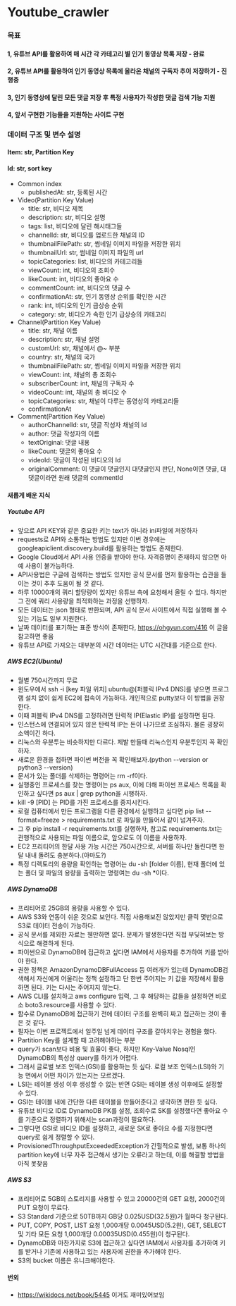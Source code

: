 # Youtube_crawler

### 목표
#### 1, 유튜브 API를 활용하여 매 시간 각 카테고리 별 인기 동영상 목록 저장 - 완료
#### 2, 유튜브 API를 활용하여 인기 동영상 목록에 올라온 채널의 구독자 추이 저장하기 - 진행중
#### 3, 인기 동영상에 달린 모든 댓글 저장 후 특정 사용자가 작성한 댓글 검색 기능 지원
#### 4, 앞서 구현한 기능들을 지원하는 사이트 구현

### 데이터 구조 및 변수 설명
#### Item: str, Partition Key
#### Id: str, sort key

* Common index
  * publishedAt: str, 등록된 시간
* Video(Partition Key Value)
  * title: str, 비디오 제목
  * description: str, 비디오 설명
  * tags: list, 비디오에 달린 해시태그들
  * channelId: str, 비디오를 업로드한 채널의 ID
  * thumbnailFilePath: str, 썸네일 이미지 파일을 저장한 위치
  * thumbnailUrl: str, 썸네일 이미지 파일의 url
  * topicCategories: list, 비디오의 카테고리들
  * viewCount: int, 비디오의 조회수
  * likeCount: int, 비디오의 좋아요 수
  * commentCount: int, 비디오의 댓글 수
  * confirmationAt: str, 인기 동영상 순위를 확인한 시간 
  * rank: int, 비디오의 인기 급상승 순위
  * category: str, 비디오가 속한 인기 급상승의 카테고리
* Channel(Partition Key Value)
  * title: str, 채널 이름
  * description: str, 채널 설명
  * customUrl: str, 채널에서 @~ 부분
  * country: str, 채널의 국가
  * thumbnailFilePath: str, 썸네일 이미지 파일을 저장한 위치
  * viewCount: int, 채널의 총 조회수
  * subscriberCount: int, 채널의 구독자 수
  * videoCount: int, 채널의 총 비디오 수
  * topicCategories: str, 채널이 다루는 동영상의 카테고리들
  * confirmationAt
* Comment(Partition Key Value)
  * authorChannelId: str, 댓글 작성자 채널의 Id 
  * author: 댓글 작성자의 이름
  * textOriginal: 댓글 내용
  * likeCount: 댓글의 좋아요 수
  * videoId: 댓글이 작성된 비디오의 Id
  * originalComment: 이 댓글이 댓글인지 대댓글인지 판단, None이면 댓글, 대댓글이라면 원래 댓글의 commentId

#### 새롭게 배운 지식

##### Youtube API
* 앞으로 API KEY와 같은 중요한 키는 text가 아니라 ini파일에 저장하자
* requests로 API와 소통하는 방법도 있지만 이번 경우에는 googleapiclient.discovery.build를 활용하는 방법도 존재한다.
* Google Cloud에서 API 사용 인증을 받아야 한다. 자격증명이 존재하지 않으면 아예 사용이 불가능하다.
* API사용법은 구글에 검색하는 방법도 있지만 공식 문서를 먼저 활용하는 습관을 들이는 것이 추후 도움이 될 것 같다.
* 하루 10000개의 쿼리 할당량이 있지만 유튜브 측에 요청해서 올릴 수 있다. 하지만 그 전에 쿼리 사용량을 최적화하는 과정을 선행하자.
* 모든 데이터는 json 형태로 반환되며, API 공식 문서 사이트에서 직접 실행해 볼 수 있는 기능도 일부 지원한다.
* 날짜 데이터를 표기하는 표준 방식이 존재한다, https://ohgyun.com/416 이 글을 참고하면 좋음
* 유튜브 API로 가져오는 대부분의 시간 데이터는 UTC 시간대를 기준으로 한다.

##### AWS EC2(Ubuntu)
* 월별 750시간까지 무료
* 윈도우에서 ssh -i [key 파일 위치] ubuntu@[퍼블릭 IPv4 DNS]를 넣으면 프로그램 설치 없이 쉽게 EC2에 접속이 가능하다. 개인적으로 putty보다 이 방법을 권장한다.
* 이때 퍼블릭 IPv4 DNS를 고정하려면 탄력적 IP(Elastic IP)를 설정하면 된다.
* 인스턴스에 연결되어 있지 않은 탄력적 IP는 돈이 나가므로 조심하자. 물론 굉장히 소액이긴 하다.
* 리눅스와 우분투는 비슷하지만 다르다. 제발 만들때 리눅스인지 우분투인지 꼭 확인하자.
* 새로운 환경을 접하면 파이썬 버전을 꼭 확인해보자.(python --version or python3 --version)
* 문서가 있는 폴더를 삭제하는 명령어는 rm -rf이다.
* 실행중인 프로세스를 찾는 명령어는 ps aux, 이에 더해 파이썬 프로세스 목록을 확인하고 싶다면 ps aux | grep python을 시행하자.
* kill -9 [PID] 는 PID를 가진 프로세스를 중지시킨다.
* 로컬 컴퓨터에서 만든 프로그램을 다른 환경에서 실행하고 싶다면 pip list --format=freeze > requirements.txt 로 파일을 만들어서 같이 넘겨주자.
* 그 후 pip install -r requirements.txt를 실행하자, 참고로 requirements.txt는 관행적으로 사용되는 파일 이름으로, 앞으로도 이 이름을 사용하자.
* EC2 프리티어의 한달 사용 가능 시간은 750시간으로, 서버를 하나만 돌린다면 한달 내내 돌려도 충분하다.(아마도?)
* 특정 디렉토리의 용량을 확인하는 명령어는 du -sh [folder 이름], 현재 폴더에 있는 폴더 및 파일의 용량을 출력하는 명령여는 du -sh *이다.

#####  AWS DynamoDB
* 프리티어로 25GB의 용량을 사용할 수 있다.
* AWS S3와 연동이 쉬운 것으로 보인다. 직접 사용해보진 않았지만 클릭 몇번으로 S3로 데이터 전송이 가능하다.
* 공식 문서를 제외한 자료는 웬만하면 없다. 문제가 발생한다면 직접 부딪혀보는 방식으로 해결하게 된다.
* 파이썬으로 DynamoDB에 접근하고 싶다면 IAM에서 사용자를 추가하여 키를 받아야 한다.
* 권한 정책은 AmazonDynamoDBFullAccess 등 여러개가 있는데 DynamoDB검색해서 자신에게 어울리는 정책 설정하고 단 한번 주어지는 키 값을 저장해서 활용하면 된다. 키는 다시는 주어지지 않는다.  
* AWS CLI를 설치하고 aws configure 입력, 그 후 해당하는 값들을 설정하면 비로소 boto3.resource를 사용할 수 있다. 
* 함수로 DynamoDB에 접근하기 전에 데이터 구조를 완벽히 짜고 접근하는 것이 좋은 것 같다.
* 필자는 이번 프로젝트에서 일주일 넘게 데이터 구조를 갈아치우는 경험을 했다.
* Partition Key를 설계할 때 고려해야하는 부분
* query가 scan보다 비용 및 효율이 좋다, 하지만 Key-Value Nosql인 DynamoDB의 특성상 query를 하기가 어렵다.
* 그래서 글로벌 보조 인덱스(GSI)를 활용하는 듯 싶다. 로컬 보조 인덱스(LSI)와 기능 면에서 어떤 차이가 있는지는 모르겠다.
* LSI는 테이블 생성 이후 생성할 수 없는 반면 GSI는 테이블 생성 이후에도 설정할 수 있다.
* GSI는 테이블 내에 간단한 다른 테이블을 만들어준다고 생각하면 편한 듯 싶다.
* 유튜브 비디오 ID로 DynamoDB PK를 설정, 조회수로 SK를 설정했다면 좋아요 수를 기준으로 정렬하기 위해서는 scan과정이 필요하다.
* 그렇다면 GSI로 비디오 ID를 설정하고, 새로운 SK로 좋아요 수를 지정한다면 query로 쉽게 정렬할 수 있다.
* ProvisionedThroughputExceededException가 간헐적으로 발생, 보통 하나의 partition key에 너무 자주 접근해서 생기는 오류라고 하는데, 이를 해결할 방법을 아직 못찾음

##### AWS S3
* 프리티어로 5GB의 스토리지를 사용할 수 있고 20000건의 GET 요청, 2000건의 PUT 요청이 무료다.
* S3 Standard 기준으로 50TB까지 GB당 0.025USD(32.5원)가 월마다 청구된다.
* PUT, COPY, POST, LIST 요청 1,000개당 0.0045USD(5.2원), GET, SELECT 및 기타 모든 요청 1,000개당 0.00035USD(0.455원)이 청구된다.
* DynamoDB와 마찬가지로 S3에 접근하고 싶다면 IAM에서 사용자를 추가하여 키를 받거나 기존에 사용하고 있는 사용자에 권한을 추가해야 한다.
* S3의 bucket 이름은 유니크해야한다.

#### 번외
* https://wikidocs.net/book/5445  이거도 재미있어보임